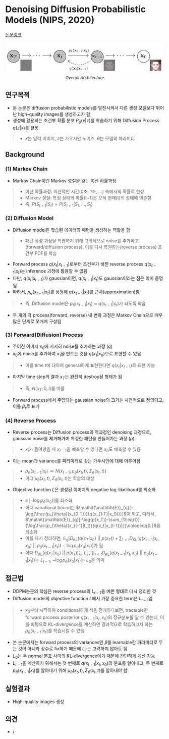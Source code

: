 # Denoising Diffusion Probabilistic Models (NIPS, 2020)

[논문링크](https://proceedings.neurips.cc/paper/2020/hash/4c5bcfec8584af0d967f1ab10179ca4b-Abstract.html)

<p align="center">
    <img width="600" alt='fig1' src="./img/08_10_01.png?raw=true"></br>
    <em><font size=2>Overall Architecture</font></em>
</p>

## 연구목적
- 본 논문은 diffusion probabilistic models를 발전시켜서 다른 생성 모델보다 뛰어난 high-quality images를 생성하고자 함
- 생성에 활용되는 조건부 확률 분포 $P_{\theta}(x|z)$를 학습하기 위해 Diffusion Process $q(z|x)$를 활용
> - $x$는 입력 이미지, $z$는 가우시안 노이즈, $\theta$는 모델의 파라미터

## Background
### (1) Markov Chain
- Markov Chain이란 Markov 성질을 갖는 이산 확률과정
> - 이산 확률과정: 이산적인 시간(0초, 1초, ...) 속에서의 확률적 현상
> - Markov 성질: 특정 상태의 확률(t+1)은 오직 현재(t)의 상태에 의존함
> - 즉, $P(S_{t+1}|S_t)=P(S_{t+1}|S_1, ..., S_t)$
### (2) Diffusion Model
- Diffusion model은 학습된 데이터의 패턴을 생성하는 역할을 함
> - 패턴 생성 과정을 학습하기 위해 고의적으로 noise를 추가하고(forward/diffusion process), 이를 다시 복원하는(reverse process) 조건부 PDF를 학습
- Forward process $q(x_t|x_{t-1})$로부터 조건부가 바뀐 reverse process $q(x_{t-1}|x_{t})$는 inference 과정에 활용할 수 없음
- 다만, $q(x_t|x_{t-1})$가 gaussian이면, $q(x_{t-1}|x_{t})$도 gaussian이라는 점은 이미 증명됨
- 따라서, $p_{\theta}(x_{t-1}|x_{t})$를 상정해 $q(x_{t-1}|x_{t})$를 근사(approximation)함
> - 즉, Diffusion model은 $p_{\theta}(x_{t-1}|x_{t}) \approx q(x_{t-1}|x_{t})$가 되도록 학습
- 두 개의 각 process(forward, reverse) 내 변화 과정은 Markov Chain으로 매우 많은 단계로 쪼개져 구성됨
### (3) Forward(Diffusion) Process
- 주어진 이미지 $x_0$에 서서히 noise를 추가하는 과정 ($q$)
- $x_0$에 noise를 추가하여 $x_1$을 만드는 것을 $q(x_1|x_0)$으로 표현할 수 있음
> - 이를 time $t$에 대하여 general하게 표현한다면 $q(x_t|x_{t-1})$로 표현 가능
- 마지막 time step의 결과 $x_T$는 완전히 destroy된 형태가 됨
> - 즉, $N(x_T;0,I)$를 따름
- Forward process에서 주입되는 gaussian noise의 크기는 사전적으로 정의되고, 이를 $\beta_{t}$로 표기
### (4) Reverse Process
- Reverse process는 Diffusion process의 역과정인 denoising 과정으로, gaussian noise를 제거해가며 특정한 패턴을 만들어가는 과정 ($p$)
> - $x_t$가 들어왔을 때 $x_{t-1}$을 예측할 수 있다면 $x_0$도 예측할 수 있음
- 이는 mean과 variance를 파라미터로 갖는 가우시안에 대해 이루어짐
> - $p_{\theta}(x_{t-1}|x_{t}) \coloneqq N(x_{t-1};\mu_{\theta}(x_t,t), \Sigma_{\theta}(x_t,t))$
> - 이떄 $\mu_{\theta}(x_t,t), \Sigma_{\theta}(x_t,t)$는 학습의 대상
- Objective function $L$은 생성된 이미지의 negative log-likelihood를 최소화
> - $\mathit{\mathbb{E}}[-\log{p_{\theta}(x_0)}]$를 최소화
> - 이때 variational bound는 $\mathit{\mathbb{E}}_{q}[-\log{\frac{p_{\theta}(x_{0:T})}{q(x_{1:T}|x_0)}}]$이 되고, 따라서, $\mathit{\mathbb{E}}_{q}[-\log{p(x_T)}-\sum_{1\leq{t}}{\log\frac{p_{\theta}(x_{t-1}|t_t)}{q(x_t|x_{t-1})}}]\coloneqq{L}$을 최소화
> - 이를 다시 정리하면,  $\mathit{\mathbb{E}}_{q}[D_{\text{KL}}(q({x_T|x_0})~||~p(x_T))+\sum_{1<t}{D_{\text{KL}}(q(x_{t-1}|x_t,x_0)~||~p_{\theta}(x_{t-1}|x_t))}-\log{p_{\theta}(x_0|x_1)}]$가 됨
> - 이때 $D_{\text{KL}}(q({x_T|x_0})~||~p(x_T))$는 $L_T$, $\sum_{1<t}{D_{\text{KL}}(q(x_{t-1}|x_t,x_0)~||~p_{\theta}(x_{t-1}|x_t))}$는 $L_{t-1}$, $-\log{p_{\theta}(x_0|x_1)}$는 $L_0$을 의미

## 접근법
- DDPM논문의 핵심은 reverse process의 $L_{t-1}$을 예쁜 형태로 다시 정리한 것
- Diffusion model의 objective function $L$에서 가장 중요한 term은 $L_{t-1}$임
> - $x_0$부터 시작하여 conditional하게 식을 전개하다보면, tractable한 forward process posterior $q(x_{t-1}|x_t,x_0)$의 정규분포를 알 수 있는데, 이를 바탕으로 KL-divergence를 계산하면 결과적으로 학습하고자 하는 $p_{\theta}(x_{t-1}|x_t)$를 학습시킬 수 있음
- 본 논문에서는 forward process의 variances인 $\beta$를 learnable한 파라미터로 두는 것이 아니라 상수로 fix하기 때문에 $L_T$는 고려하지 않아도 됨
- $L_0$는 두 normal 분포 사이의 KL-divergence이기 때문에 간단하게 계산 가능
- $L_{t-1}$을 계산하기 위해서는 첫 번째로 $q(x_{t-1}|x_t,x_0)$의 분포를 알아내고, 두 번째로 $p_{\theta}(x_{t-1}|x_t)$를 알아내기 위해 $\mu_{\theta}(x_t,t), \Sigma_{\theta}(x_t,t)$를 알아내야 함

## 실험결과
- High-quality images 생성

## 의견
- /